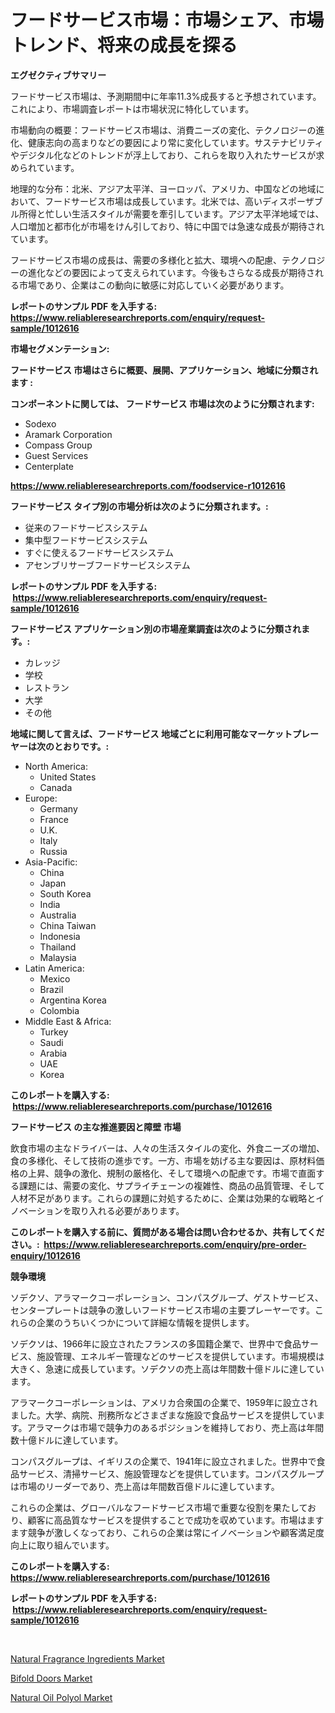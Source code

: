 <p><h1>フードサービス市場：市場シェア、市場トレンド、将来の成長を探る</h1></p><p><strong>エグゼクティブサマリー</strong></p>
<p><p>フードサービス市場は、予測期間中に年率11.3%成長すると予想されています。これにより、市場調査レポートは市場状況に特化しています。</p><p>市場動向の概要：フードサービス市場は、消費ニーズの変化、テクノロジーの進化、健康志向の高まりなどの要因により常に変化しています。サステナビリティやデジタル化などのトレンドが浮上しており、これらを取り入れたサービスが求められています。</p><p>地理的な分布：北米、アジア太平洋、ヨーロッパ、アメリカ、中国などの地域において、フードサービス市場は成長しています。北米では、高いディスポーザブル所得と忙しい生活スタイルが需要を牽引しています。アジア太平洋地域では、人口増加と都市化が市場をけん引しており、特に中国では急速な成長が期待されています。</p><p>フードサービス市場の成長は、需要の多様化と拡大、環境への配慮、テクノロジーの進化などの要因によって支えられています。今後もさらなる成長が期待される市場であり、企業はこの動向に敏感に対応していく必要があります。</p></p>
<p><strong>レポートのサンプル PDF を入手する: <a href="https://www.reliableresearchreports.com/enquiry/request-sample/1012616">https://www.reliableresearchreports.com/enquiry/request-sample/1012616</a></strong></p>
<p><strong>市場セグメンテーション:</strong></p>
<p><strong> フードサービス 市場はさらに概要、展開、アプリケーション、地域に分類されます :</strong></p>
<p><strong>コンポーネントに関しては、 フードサービス 市場は次のように分類されます: &nbsp;</strong></p>
<p><ul><li>Sodexo</li><li>Aramark Corporation</li><li>Compass Group</li><li>Guest Services</li><li>Centerplate</li></ul></p>
<p><strong><a href="https://www.reliableresearchreports.com/foodservice-r1012616">https://www.reliableresearchreports.com/foodservice-r1012616</a></strong></p>
<p><strong> フードサービス タイプ別の市場分析は次のように分類されます。:</strong></p>
<p><ul><li>従来のフードサービスシステム</li><li>集中型フードサービスシステム</li><li>すぐに使えるフードサービスシステム</li><li>アセンブリサーブフードサービスシステム</li></ul></p>
<p><strong>レポートのサンプル PDF を入手する: &nbsp;<a href="https://www.reliableresearchreports.com/enquiry/request-sample/1012616">https://www.reliableresearchreports.com/enquiry/request-sample/1012616</a></strong></p>
<p><strong> フードサービス アプリケーション別の市場産業調査は次のように分類されます。:</strong></p>
<p><ul><li>カレッジ</li><li>学校</li><li>レストラン</li><li>大学</li><li>その他</li></ul></p>
<p><strong>地域に関して言えば、フードサービス 地域ごとに利用可能なマーケットプレーヤーは次のとおりです。:</strong></p>
<p><ul>
    <li>
        North America:
        <ul>
            <li>United States</li>
            <li>Canada</li>
        </ul>
    </li>
    <li>
        Europe:
        <ul>
            <li>Germany</li>
            <li>France</li>
            <li>U.K.</li>
            <li>Italy</li>
            <li>Russia</li>
        </ul>
    </li>
    <li>
        Asia-Pacific:
        <ul>
            <li>China</li>
            <li>Japan</li>
            <li>South Korea</li>
            <li>India</li>
            <li>Australia</li>
            <li>China Taiwan</li>
            <li>Indonesia</li>
            <li>Thailand</li>
            <li>Malaysia</li>
        </ul>
    </li>
    <li>
        Latin America:
        <ul>
            <li>Mexico</li>
            <li>Brazil</li>
            <li>Argentina Korea</li>
            <li>Colombia</li>
        </ul>
    </li>
    <li>
        Middle East & Africa:
        <ul>
            <li>Turkey</li>
            <li>Saudi</li>
            <li>Arabia</li>
            <li>UAE</li>
            <li>Korea</li>
        </ul>
    </li>
    </ul></p>
<p><strong>このレポートを購入する: &nbsp;<a href="https://www.reliableresearchreports.com/purchase/1012616">https://www.reliableresearchreports.com/purchase/1012616</a></strong></p>
<p><strong>フードサービス の主な推進要因と障壁 市場</strong></p>
<p><p>飲食市場の主なドライバーは、人々の生活スタイルの変化、外食ニーズの増加、食の多様化、そして技術の進歩です。一方、市場を妨げる主な要因は、原材料価格の上昇、競争の激化、規制の厳格化、そして環境への配慮です。市場で直面する課題には、需要の変化、サプライチェーンの複雑性、商品の品質管理、そして人材不足があります。これらの課題に対処するために、企業は効果的な戦略とイノベーションを取り入れる必要があります。</p></p>
<p><strong>このレポートを購入する前に、質問がある場合は問い合わせるか、共有してください。:&nbsp; <a href="https://www.reliableresearchreports.com/enquiry/pre-order-enquiry/1012616">https://www.reliableresearchreports.com/enquiry/pre-order-enquiry/1012616</a></strong></p>
<p><strong>競争環境</strong></p>
<p><p>ソデクソ、アラマークコーポレーション、コンパスグループ、ゲストサービス、センタープレートは競争の激しいフードサービス市場の主要プレーヤーです。これらの企業のうちいくつかについて詳細な情報を提供します。</p><p>ソデクソは、1966年に設立されたフランスの多国籍企業で、世界中で食品サービス、施設管理、エネルギー管理などのサービスを提供しています。市場規模は大きく、急速に成長しています。ソデクソの売上高は年間数十億ドルに達しています。</p><p>アラマークコーポレーションは、アメリカ合衆国の企業で、1959年に設立されました。大学、病院、刑務所などさまざまな施設で食品サービスを提供しています。アラマークは市場で競争力のあるポジションを維持しており、売上高は年間数十億ドルに達しています。</p><p>コンパスグループは、イギリスの企業で、1941年に設立されました。世界中で食品サービス、清掃サービス、施設管理などを提供しています。コンパスグループは市場のリーダーであり、売上高は年間数百億ドルに達しています。</p><p>これらの企業は、グローバルなフードサービス市場で重要な役割を果たしており、顧客に高品質なサービスを提供することで成功を収めています。市場はますます競争が激しくなっており、これらの企業は常にイノベーションや顧客満足度向上に取り組んでいます。</p></p>
<p><strong>このレポートを購入する: &nbsp; <a href="https://www.reliableresearchreports.com/purchase/1012616">https://www.reliableresearchreports.com/purchase/1012616</a></strong></p>
<p><strong>レポートのサンプル PDF を入手する: &nbsp;<a href="https://www.reliableresearchreports.com/enquiry/request-sample/1012616">https://www.reliableresearchreports.com/enquiry/request-sample/1012616</a></strong><strong></strong></p>
<p>&nbsp;</p>
<p><p><a href="https://fuschia-pecorino-a6d.notion.site/Natural-Fragrance-Ingredients-Market-Size-Share-Trends-Analysis-Report-By-Material-By-Type-By-E-cb1d9dacf1624f08bfb1f77dd1fde7e5">Natural Fragrance Ingredients Market</a></p><p><a href="https://florentine-yuzu-f42.notion.site/Bifold-Doors-Market-Size-Growth-Outlook-from-2024-to-2031-projecting-at-Market-s-Trends-Analysis-b-45470c1331594b1dbae35b7ed9e47396">Bifold Doors Market</a></p><p><a href="https://changeable-paste-463.notion.site/Natural-Oil-Polyol-Market-Provides-a-Comprehensive-Analysis-Including-a-Macro-Overview-of-the-Market-d516b624a4374d48b8e13702aded7240">Natural Oil Polyol Market</a></p></p>